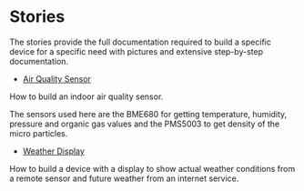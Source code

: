 # Stories

The stories provide the full documentation required to build a specific device for a specific need with pictures and extensive step-by-step documentation.

* [Air Quality Sensor](/stories/story-airquality.md)

How to build an indoor air quality sensor.

The sensors used here are the BME680 for getting temperature, humidity, pressure and organic gas values and the PMS5003 to get density of the micro particles.

* [Weather Display](/stories/story-weatherdisplay.md)

How to build a device with a display to show actual weather conditions from a remote sensor and future weather from an internet service.


